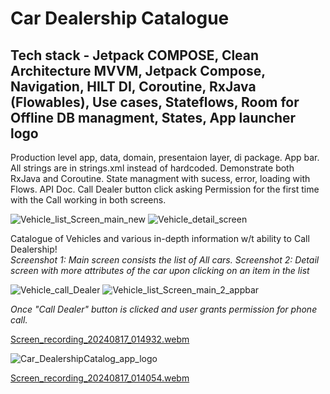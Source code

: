 # Car Dealership Catalogue
## Tech stack - Jetpack COMPOSE, Clean Architecture MVVM, Jetpack Compose, Navigation, HILT DI, Coroutine, RxJava (Flowables), Use cases, Stateflows, Room for Offline DB managment, States, App launcher logo
Production level app, data, domain, presentaion layer, di package. App bar. All strings are in strings.xml instead of hardcoded. Demonstrate both RxJava and Coroutine. State managment with sucess, error, loading with Flows. API Doc. Call Dealer button click asking Permission for the first time with the Call working in both screens.

![Vehicle_list_Screen_main_new](https://github.com/user-attachments/assets/86859390-cb5c-4816-9c9d-9ce3fd095150) ![Vehicle_detail_screen](https://github.com/user-attachments/assets/dd7ef604-c39b-46d0-8501-d8584c5e0547)

Catalogue of Vehicles and various in-depth information w/t ability to Call Dealership!                                                 
*Screenshot 1: Main screen consists the list of All cars. Screenshot 2: Detail screen with more attributes of the car upon clicking on an item in the list*

![Vehicle_call_Dealer](https://github.com/user-attachments/assets/3231418c-524e-40c8-aad4-dbc564a98cb5) ![Vehicle_list_Screen_main_2_appbar](https://github.com/user-attachments/assets/25bc2b48-2076-417a-b192-41190dc85e93)

*Once "Call Dealer" button is clicked and user grants permission for phone call.*

[Screen_recording_20240817_014932.webm](https://github.com/user-attachments/assets/dcb5f602-ef53-4f5f-8318-c54c2061db34)

![Car_DealershipCatalog_app_logo](https://github.com/user-attachments/assets/92a72434-b0bb-4fc6-9689-969a71fd9379)

[Screen_recording_20240817_014054.webm](https://github.com/user-attachments/assets/90af944b-eda6-42c9-aded-fc0fd500209e)



